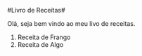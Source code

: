 #Livro de Receitas#

Olá, seja bem vindo ao meu livo de receitas.

1. Receita de Frango
2. Receita de Algo